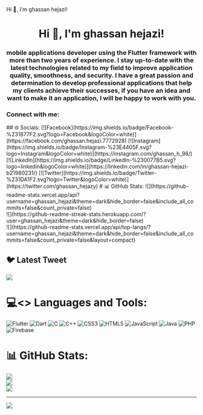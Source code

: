 Hi 👋, I'm ghassan hejazi!

<h1 align="center">Hi 👋, I'm ghassan hejazi!</h1>
<h3 align="center">mobile applications developer using the Flutter framework with more than two years of experience. I stay up-to-date with the latest technologies related to my field to improve application quality, smoothness, and security. I have a great passion and determination to develop professional applications that help my clients achieve their successes, if you have an idea and want to make it an application, I will be happy to work with you.</h3>


<h3 align="left">Connect with me:</h3>
## 🌐 Socials:
[![Facebook](https://img.shields.io/badge/Facebook-%231877F2.svg?logo=Facebook&logoColor=white)](https://facebook.com/ghassan.hejazi.7772928) [![Instagram](https://img.shields.io/badge/Instagram-%23E4405F.svg?logo=Instagram&logoColor=white)](https://instagram.com/ghassan_h_98/) [![LinkedIn](https://img.shields.io/badge/LinkedIn-%230077B5.svg?logo=linkedin&logoColor=white)](https://linkedin.com/in/ghassan-hejazi-b21980231/) [![Twitter](https://img.shields.io/badge/Twitter-%231DA1F2.svg?logo=Twitter&logoColor=white)](https://twitter.com/ghassan_hejazy) 
# 📊 GitHub Stats:
![](https://github-readme-stats.vercel.app/api?username=ghassan_hejazi&theme=dark&hide_border=false&include_all_commits=false&count_private=false)<br/>
![](https://github-readme-streak-stats.herokuapp.com/?user=ghassan_hejazi&theme=dark&hide_border=false)<br/>
![](https://github-readme-stats.vercel.app/api/top-langs/?username=ghassan_hejazi&theme=dark&hide_border=false&include_all_commits=false&count_private=false&layout=compact)

## 🐦 Latest Tweet
[![](https://gtce.itsvg.in/api?username=ghassan_hejazy)](https://github.com/VishwaGauravIn/github-twitter-card-embed)



# 💻<> Languages and Tools:
![Flutter](https://img.shields.io/badge/Flutter-%2302569B.svg?style=for-the-badge&logo=Flutter&logoColor=white) ![Dart](https://img.shields.io/badge/dart-%230175C2.svg?style=for-the-badge&logo=dart&logoColor=white) ![C](https://img.shields.io/badge/c-%2300599C.svg?style=for-the-badge&logo=c&logoColor=white) ![C++](https://img.shields.io/badge/c++-%2300599C.svg?style=for-the-badge&logo=c%2B%2B&logoColor=white) ![CSS3](https://img.shields.io/badge/css3-%231572B6.svg?style=for-the-badge&logo=css3&logoColor=white) ![HTML5](https://img.shields.io/badge/html5-%23E34F26.svg?style=for-the-badge&logo=html5&logoColor=white) ![JavaScript](https://img.shields.io/badge/javascript-%23323330.svg?style=for-the-badge&logo=javascript&logoColor=%23F7DF1E) ![Java](https://img.shields.io/badge/java-%23ED8B00.svg?style=for-the-badge&logo=java&logoColor=white) ![PHP](https://img.shields.io/badge/php-%23777BB4.svg?style=for-the-badge&logo=php&logoColor=white) ![Firebase](https://img.shields.io/badge/firebase-%23039BE5.svg?style=for-the-badge&logo=firebase)
# 📊 GitHub Stats:
![](https://github-readme-stats.vercel.app/api?username=ghassan-hejazi&theme=dark&hide_border=false&include_all_commits=false&count_private=false)<br/>
![](https://github-readme-streak-stats.herokuapp.com/?user=ghassan-hejazi&theme=dark&hide_border=false)<br/>
![](https://github-readme-stats.vercel.app/api/top-langs/?username=ghassan-hejazi&theme=dark&hide_border=false&include_all_commits=false&count_private=false&layout=compact)

---
[![](https://visitcount.itsvg.in/api?id=ghassan-hejazi&icon=0&color=0)](https://visitcount.itsvg.in)

<!-- Proudly created with GPRM ( https://gprm.itsvg.in ) -->
